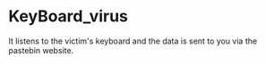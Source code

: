 # KeyBoard_virus
It listens to the victim's keyboard and the data is sent to you via the pastebin website.

